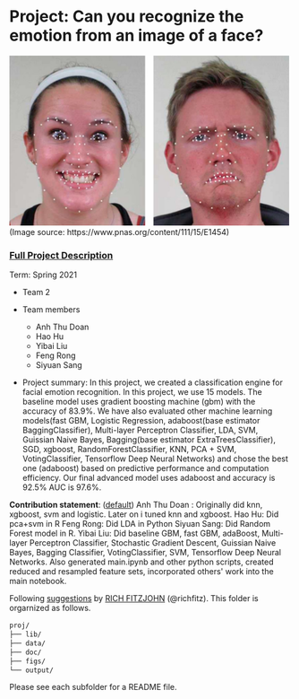 # Project: Can you recognize the emotion from an image of a face? 
<img src="figs/CE.jpg" alt="Compound Emotions" width="500"/>
(Image source: https://www.pnas.org/content/111/15/E1454)

### [Full Project Description](doc/project3_desc.md)

Term: Spring 2021

+ Team 2
+ Team members
	+ Anh Thu Doan
	+ Hao Hu
	+ Yibai Liu
	+ Feng Rong
	+ Siyuan Sang

+ Project summary: In this project, we created a classification engine for facial emotion recognition. In this project, we use 15 models. The baseline model uses gradient boosting machine (gbm) with the accuracy of 83.9%. We have also evaluated other machine learning models(fast GBM, Logistic Regression, adaboost(base estimator BaggingClassifier), Multi-layer Perceptron Classifier, LDA, SVM, Guissian Naive Bayes, Bagging(base estimator ExtraTreesClassifier), SGD,  xgboost, RandomForestClassifier, KNN, PCA + SVM, VotingClassifier,  Tensorflow Deep Neural Networks) and chose the best one (adaboost) based on predictive performance and computation efficiency. Our final advanced model uses adaboost and accuracy is 92.5% AUC is 97.6%. 
	
**Contribution statement**: ([default](doc/a_note_on_contributions.md)) 
Anh Thu Doan : Originally did knn, xgboost, svm and logistic. Later on i tuned knn and xgboost.
Hao Hu: Did pca+svm in R
Feng Rong: Did LDA in Python
Siyuan Sang: Did Random Forest model in R.
Yibai Liu: Did baseline GBM, fast GBM, adaBoost, Multi-layer Perceptron Classifier, Stochastic Gradient Descent, Guissian Naive Bayes, Bagging Classifier, VotingClassifier, SVM, Tensorflow Deep Neural Networks.
Also generated main.ipynb and other python scripts, created reduced and resampled feature sets, incorporated others' work into the main notebook.

Following [suggestions](http://nicercode.github.io/blog/2013-04-05-projects/) by [RICH FITZJOHN](http://nicercode.github.io/about/#Team) (@richfitz). This folder is orgarnized as follows.

```
proj/
├── lib/
├── data/
├── doc/
├── figs/
└── output/
```

Please see each subfolder for a README file.
